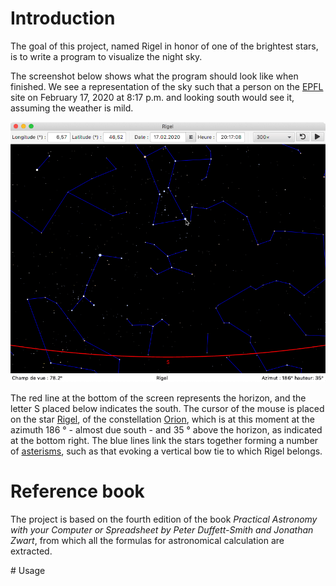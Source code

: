 # Introduction 

The goal of this project, named Rigel in honor of one of the brightest stars, is to write a program to visualize the night sky.

The screenshot below shows what the program should look like when finished.
We see a representation of the sky such that a person on the [EPFL]("https://www.epfl.ch/en/") site on February 17, 2020 at 8:17 p.m. and looking south would see it, assuming the weather is mild.

![A piece of the sky visible from EPFL in the evening of February 17, 2020](res/rigel.png)

The red line at the bottom of the screen represents the horizon, and the letter S placed below indicates the south. The cursor of the mouse is placed on the star [Rigel]("https://en.wikipedia.org/wiki/Rigel"), of the constellation [Orion]("https://en.wikipedia.org/wiki/Rigel"), which is at this moment at the azimuth 186 ° - almost due south - and 35 ° above the horizon, as indicated at the bottom right.
The blue lines link the stars together forming a number of [asterisms]("https://en.wikipedia.org/wiki/Asterism_(astronomy)"), such as that evoking a vertical bow tie to which Rigel belongs.

# Reference book

The project is based on the fourth edition of the book _Practical Astronomy with your Computer or Spreadsheet by Peter Duffett-Smith and Jonathan Zwart_, from which all the formulas for astronomical calculation are extracted.

# Usage